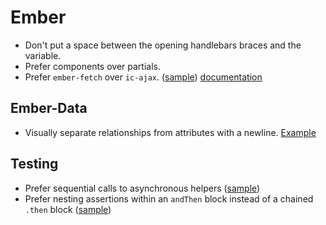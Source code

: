 Ember
=====

* Don't put a space between the opening handlebars braces and the variable.
* Prefer components over partials.
* Prefer `ember-fetch` over `ic-ajax`. ([sample][ember-fetch-sample])
  [documentation][ember-fetch]

[ember-fetch]: https://github.com/stefanpenner/ember-fetch
[ember-fetch-sample]: sample.js#L20-L29

Ember-Data
----------

* Visually separate relationships from attributes with a newline.
  [Example][relationships]

[relationships]: sample.js#L1-L7

Testing
-------

* Prefer sequential calls to asynchronous helpers ([sample][helpers])
* Prefer nesting assertions within an `andThen` block instead of a chained
  `.then` block ([sample][assertions])

[helpers]: sample.js#L10-L11
[assertions]: sample.js#L13-L17
